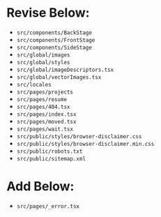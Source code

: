 Revise Below:
=============

+ `src/components/BackStage`
+ `src/components/FrontStage`
+ `src/components/SideStage`
+ `src/global/images`
+ `src/global/styles`
+ `src/global/imageDescriptors.tsx`
+ `src/global/vectorImages.tsx`
+ `src/locales`
+ `src/pages/projects`
+ `src/pages/resume`
+ `src/pages/404.tsx`
+ `src/pages/index.tsx`
+ `src/pages/moved.tsx`
+ `src/pages/wait.tsx`
+ `src/public/styles/browser-disclaimer.css`
+ `src/public/styles/browser-disclaimer.min.css`
+ `src/public/robots.txt`
+ `src/public/sitemap.xml`

Add Below:
==========

+ `src/pages/_error.tsx`
